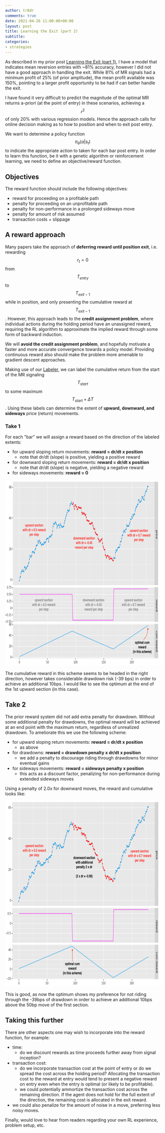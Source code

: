 ```yaml
---
author: tr8dr
comments: true
date: 2021-04-26 11:00:00+00:00
layout: post
title: Learning the Exit (part 2)
subtitle:
categories:
- strategies
---
```

As described in my prior post [Learning the Exit (part 1)](https://tr8dr.github.io/RLp1/), I have a model that indicates 
mean reversion entries with ~81% accuracy, however I did not have a good approach in handling the exit.  While 81% of
MR signals had a minimum profit of 25% (of prior amplitude), the mean profit available was 150%, pointing to
a larger profit opportunity to be had if can better handle the exit.  

I have found it very difficult to predict the magnitude of the optimal MR returns a-priori (at the point of entry) in these 
scenarios, achieving a $$r^2$$ of only 20% with various regression models.  Hence the approach calls for online 
decision making as to how to position and when to exit post entry. 

We want to determine a policy function $$\pi_{\theta}(a | s_t)$$ to indicate the appropriate action to taken
for each bar post entry.  In order to learn this function, be it with a genetic algorithm or reinforcement learning, we 
need to define an objective/reward function.

## Objectives
The reward function should include the following objectives:

- reward for proceeding on a profitable path
- penalty for proceeding on an unprofitable path
- penalty for non-performance in a prolonged sideways move
- penalty for amount of risk assumed
- transaction costs + slippage


## A reward approach
Many papers take the approach of __deferring reward until position exit__, i.e. rewarding $$r_t = 0$$ from $$T_{entry}$$ to $$T_{exit-1}$$ 
while in position, and only presenting the cumulative reward at $$T_{exit-1}$$.  However, this approach leads to the __credit assignment problem__,
where individual actions during the holding period have an unassigned reward, requiring the RL algorithm to approximate
the implied reward through some form of backward induction.

We will __avoid the credit assignment problem__, and hopefully motivate a faster and more accurate convergence towards a
policy model.  Providing continuous reward also should make the problem more amenable to gradient descent approaches.

Making use of our [Labeler](https://tr8dr.github.io/labeling/), we can label the cumulative return from the start of
the MR signaling $$T_{start}$$ to some maximum $$T_{start} + \Delta T$$.  Using these labels can determine the extent
of __upward, downward, and sideways__ price (return) movements.  

### Take 1
For each "bar" we will assign a reward based on the direction of the labeled extents:

- for upward sloping return movements: __reward = dr/dt x position__
    * note that dr/dt (slope) is positive, yielding a positive reward
- for downward sloping return movements: __reward = dr/dt x position__
  * note that dr/dt (slope) is negative, yielding a negative reward
- for sideways movements: __reward = 0__

<img src="/assets/2021-04-27/base.png" width="800" height="600" />

The cumulative reward in this scheme seems to be headed in the right direction, however takes considerable drawdown
risk (-39 bps) in order to achieve an additional 10bps.  I would like to see the optimum at the end of the 1st upward
section (in this case).

## Take 2
The prior reward system did not add extra penalty for drawdown.  Without some additional penalty for drawdowns, the optimal reward
will be achieved at an end point with the maximum return, regardless of unrealized drawdown.  To ameliorate this we
use the following scheme:

- for upward sloping return movements: __reward = dr/dt x position__
  * as above
- for drawdowns: __reward = drawdown penalty x dr/dt x position__
  * we add a penalty to discourage riding through drawdowns for minor eventual gains
- for sideways movements: __reward = sideways penalty x position__
  * this acts as a discount factor, penalizing for non-performance during extended sideways moves

Using a penalty of 2.0x for downward moves, the reward and cumulative looks like:

<img src="/assets/2021-04-27/modified.png" width="800" height="600" />

This is good, as now the optimum shows my preference for not riding through the -39bps of drawdown in order to achieve
an additional 10bps above the 50bp move of the first section.

## Taking this further
There are other aspects one may wish to incorporate into the reward function, for example:

- time: 
  * do we discount rewards as time proceeds further away from signal inception?
- transaction cost:
  * do we incorporate transaction cost at the point of entry or do we spread the cost across the
    holding period?  Allocating the transaction cost to the reward at entry would tend to present a negative reward on
    entry even when the entry is optimal (or likely to be profitable).
  * we could potentially ammortize the transaction cost across the remaining direction. If the agent does not hold for
    the full extent of the direction, the remaining cost is allocated in the exit reward.
- we could also penalize for the amount of noise in a move, preferring less noisy moves.

Finally, would love to hear from readers regarding your own RL experience, problem setup, etc.

